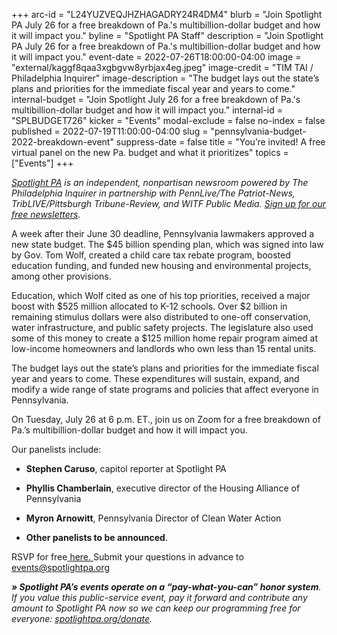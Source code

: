 +++
arc-id = "L24YUZVEQJHZHAGADRY24R4DM4"
blurb = "Join Spotlight PA July 26 for a free breakdown of Pa.'s multibillion-dollar budget and how it will impact you."
byline = "Spotlight PA Staff"
description = "Join Spotlight PA July 26 for a free breakdown of Pa.'s multibillion-dollar budget and how it will impact you."
event-date = 2022-07-26T18:00:00-04:00
image = "external/kaggf8qaa3xgbgvw8yrbjax4eg.jpeg"
image-credit = "TIM TAI / Philadelphia Inquirer"
image-description = "The budget lays out the state’s plans and priorities for the immediate fiscal year and years to come."
internal-budget = "Join Spotlight July 26 for a free breakdown of Pa.'s multibillion-dollar budget and how it will impact you."
internal-id = "SPLBUDGET726"
kicker = "Events"
modal-exclude = false
no-index = false
published = 2022-07-19T11:00:00-04:00
slug = "pennsylvania-budget-2022-breakdown-event"
suppress-date = false
title = "You’re invited! A free virtual panel on the new Pa. budget and what it prioritizes"
topics = ["Events"]
+++

<a href="https://www.spotlightpa.org/"><i>Spotlight PA</i></a><i> is an independent, nonpartisan newsroom powered by The Philadelphia Inquirer in partnership with PennLive/The Patriot-News, TribLIVE/Pittsburgh Tribune-Review, and WITF Public Media. </i><a href="https://www.spotlightpa.org/newsletters"><i>Sign up for our free newsletters</i></a><i>.</i>

A week after their June 30 deadline, Pennsylvania lawmakers approved a new state budget. The $45 billion spending plan, which was signed into law by Gov. Tom Wolf, created a child care tax rebate program, boosted education funding, and funded new housing and environmental projects, among other provisions.

Education, which Wolf cited as one of his top priorities, received a major boost with $525 million allocated to K-12 schools. Over $2 billion in remaining stimulus dollars were also distributed to one-off conservation, water infrastructure, and public safety projects. The legislature also used some of this money to create a $125 million home repair program aimed at low-income homeowners and landlords who own less than 15 rental units.

The budget lays out the state’s plans and priorities for the immediate fiscal year and years to come. These expenditures will sustain, expand, and modify a wide range of state programs and policies that affect everyone in Pennsylvania.

On Tuesday, July 26 at 6 p.m. ET., join us on Zoom for a free breakdown of Pa.’s multibillion-dollar budget and how it will impact you.

Our panelists include:

- <b>Stephen Caruso</b>, capitol reporter at Spotlight PA

- <b>Phyllis Chamberlain</b>, executive director of the Housing Alliance of Pennsylvania

- <b>Myron Arnowitt</b>, Pennsylvania Director of Clean Water Action

- <b>Other panelists to be announced</b>.

RSVP for free<a href="https://inquirer.zoom.us/webinar/register/WN_lSAM7MvSQuWlARoVTuf1Pw"> here. </a>Submit your questions in advance to <a href="mailto:events@spotlightpa.org">events@spotlightpa.org</a>

<i><b>» Spotlight PA’s events operate on a “pay-what-you-can” honor system</b></i><i>. If you value this public-service event, pay it forward and contribute any amount to Spotlight PA now so we can keep our programming free for everyone: </i><a href="http://spotlightpa.org/donate"><i>spotlightpa.org/donate</i></a><i>.</i>
